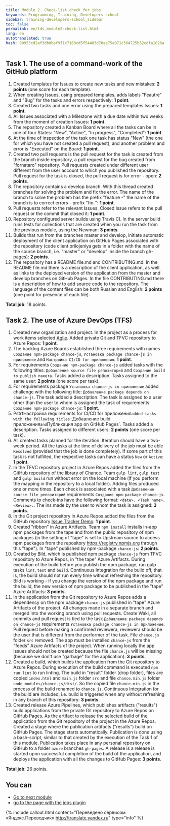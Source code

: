 ```yaml
---
title: Module 2. Check-list check for jobs
keywords: Programming, Training, Developers school
sidebar: training-developers-school_sidebar
toc: false
permalink: en/tds_module2-check-list.html
lang: en
autotranslated: true
hash: 90953cd2af3db0baf9f1c7168cd5f54403d70ae75a071c564725b52cdfa1026a
---
```


## Task 1. The use of a command-work of the GitHub platform

1. Created templates for Issues to create new tasks and new mistakes: **2 points** (one score for each template).
2. When creating Issues, using prepared templates, adds labels "Feautre" and "Bug" for the tasks and errors respectively: **1 point**.
3. Created two tasks and one error using the prepared templates Issues: **1 point**.
4. All Issues associated with a Milestone with a due date within two weeks from the moment of creation Issues: **1 point**.
5. The repository created a Kanban Board where all the tasks can be in one of four States: "New", "Active", "In progress", "Completed": **1 point**.
6. At the time of inspection of the task one task has status "New" (the one for which you have not created a pull request), and another problem and error is "Executed" on the Board: **1 point**.
7. Created two pull requests is the pull request for the task is created from the branch inside repository, a pull request for the bug created from "fornataro" repository. Pull requests created under different user different from the user account to which you published the repository. Pull request for the task is closed, the pull request is for error - open: **2 points**.
8. The repository contains a develop branch. With this thread created branches for solving the problem and fix the error. The name of the branch to solve the problem has the prefix "feature -" the name of the branch is to correct errors - prefix "fix-": **1 point**.
9. Pull requests refer to the relevant Issues. Closed Issue refers to the pull request or the commit that closed it: **1 point**.
10. Repository configured server builds using Travis CI. In the server build runs tests for collections that are created when you run the task from the previous module, using the Newman: **3 points**.
11. Builds that run from the branches master and develop, initiate automatic deployment of the client application on GitHub Pages associated with the repository (code client prilojeniya gets in a folder with the name of the source branch, i.e. "master" or "develop" inside the branch gh-pages): **2 points**.
12. The repository has a README file.md and CONTRIBUTING.md. In the README file.md there is a description of the client application, as well as links to the deployed version of the application from the master and develop branches on GitHub Pages. In the file CONTRIBUTING.md there is a description of how to add source code to the repository. The language of the content files can be both Russian and English: **2 points** (one point for presence of each file).

**Total job**: 18 points.

## Task 2. The use of Azure DevOps (TFS)
1. Created new organization and project. In the project as a process for work items selected [Agile](https://docs.microsoft.com/ru-ru/azure/devops/boards/work-items/guidance/choose-process?view=azure-devops#main-distinctions-among-the-default-processes). Added private Git and TFVC repository to Azure Repos: **1 point**.
2. The backlog Azure Boards established three requirements with names `Создание npm-package chance-js`, `Установка package chance-js in приложение` and `Настройка CI/CD for приложения`: **1 point**.
3. For requirements `Создание npm-package chance-js` added tasks with the following titles: `Добавление source file репозиторий` and `Создание build to publish пакета`. Tasks added a description. Tasks assigned to the same user: **2 points** (one score per task).
4. For requirements package `Установка chance-js in приложение` added challenge with the following title: `Добавление package depends on chance-js`. The task added a description. The task is assigned to a user other than the user to whom is assigned the task of requirements `Создание npm-package chance-js`: **1 point**.
5. PstrfНастройка requirements for CI/CD for приложения` added tasks with the following titles: `Добавление build приложения` and `Публикация app on GitHub Pages`. Tasks added a description. Tasks assigned to different users: **2 points** (one score per task).
6. All created tasks planned for the iteration. Iteration should have a two-week period. All the tasks at the time of delivery of the job must be able `Resolved` (provided that the job is done completely). If some part of this task is not fulfilled, the respective tasks can have a status `New` or `Active`: **1 point**.
7. In the TFVC repository project in Azure Repos added the files from the [GitHub repository of the library of Chance](https://github.com/chancejs/chancejs). Team `gulp lint`, `gulp test` and `gulp build` run without error on the local machine (if you perform the mapping in the repository to a local folder). Adding files produced one or more times. Each check is associated with a task `Добавление source file репозиторий` requirements `Создание npm-package chance-js`. Comments to check-ins have the following format: `<date>. <Task name>. <Review>.`. The ins made by the user to whom the task is assigned: **3 points**.
8. In the Git project repository in Azure Repos added the files from the GitHub repository [Issue Tracker Demo](https://github.com/ehaberev/issue-tracker-demo): **1 point**.
9. Created "ribbon" in Azure Artifacts. Team `npm install` installs in-app npm packages from the tape and from the public repository of npm packages (in the setting of "tape" is set to Upstream source to access npm packages from the repository https://registry.npmjs.org through this "tape"). In "tape" published by npm-package `chance-js`: **2 points**.
10. Created by Bild, which is published npm package `chance-js` from TFVC repository to Azure Repos, in "the tape" Azure Artifacts. During execution of the build before you publish the npm package, run gulp tasks `lint`, `test` and `build`. Continuous Integration for the build off, that is, the build should not run every time without refreshing the repository. Bild is working - if you change the version of the npm package and run the build, the new version of npm package to be published in the "tape" Azure Artifacts: **3 points**.
11. In the application from the Git repository to Azure Repos adds a dependency on the npm package `chance-js` published in "tape" Azure Artifacts of the project. All changes made in a separate branch and merged into the working branch using pull requests. Create Waki, all commits and pull request is tied to the task `Добавление package depends on chance-js` requirements `Установка package chance-js in приложение`. Pull request before making a confirmed reviewera, reviewera should be the user that is different from the performer of the task. File `chance.js` folder `src` removed. The app must be installed `chance-js` from the "feeds" Azure Artifacts of the project. When running locally the app Issues should not be created because the file `chance.js` will be missing (because we don't use "garbage" for the application): **3 points**.
12. Created a build, which builds the application from the Git repository to Azure Repos. During execution of the build command is executed `npm run lint` to run linting. The build in "result" folder (drop folder), files are copied `index.html` and `main.js` folder `src` and file `chance.min.js` folder `node_modules/chance-js/dist/`. So the copied file `chance.min.js` in the process of the build renamed to `chance.js`. Continuous Integration for the build are included, i.e. build is triggered when any without refreshing in any branch of this repository: **3 points**.
13. Created release Azure Pipelines, which publishes artifacts ("results") build applications from the private Git repository to Azure Repos on GitHub Pages. As the artifact to release the selected build of the application from the Git repository of the project in the Azure Repos. Created a stage where the publication artifacts ("results") build on GitHub Pages. The stage starts automatically. Publication is done using a bash-script, similar to that created by the execution of the Task 1 of this module. Publication takes place in any personal repository on GitHub to a folder `azure` branches `gh-pages`. A release is a release is started upon successful completion of the build of the application, and deploys the application with all the changes to GitHub Pages: **3 points**.

**Total job**: 26 points.

## You can

* [Go to next module](tds_module3-about.html) <i class="fa fa-arrow-down" aria-hidden="true"></i>
* <i class="fa fa-arrow-left" aria-hidden="true"></i> [go to the page with the jobs plugin](tds_module2-tasks.html)



{% include callout.html content="Переведено сервисом «Яндекс.Переводчик» <http://translate.yandex.ru>" type="info" %}